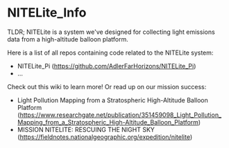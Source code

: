 # NITELite_Info

TLDR; NITELite is a system we've designed for collecting light emissions data from a high-altitude balloon platform. 

Here is a list of all repos containing code related to the NITELite system:
- NITELite_Pi (https://github.com/AdlerFarHorizons/NITELite_Pi)
- ...

Check out this wiki to learn more! Or read up on our mission success: 
- Light Pollution Mapping from a Stratospheric High-Altitude Balloon Platform (https://www.researchgate.net/publication/351459098_Light_Pollution_Mapping_from_a_Stratospheric_High-Altitude_Balloon_Platform)
- MISSION NITELITE: RESCUING THE NIGHT SKY (https://fieldnotes.nationalgeographic.org/expedition/nitelite) 
